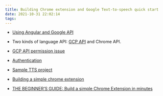 ```yaml
---
title: Building Chrome extension and Google Text-to-speech quick start
date: 2021-10-31 22:02:14
tags:
---
```


- [Using Angular and Google API](https://medium.com/@subodhgarg/how-to-build-chrome-extension-with-angularjs-googles-natural-language-api-370f9a4953e)

- Two kinds of language API: [GCP API](https://googleapis.dev/nodejs/text-to-speech/latest/index.html) and Chrome API.

- [GCP API permission issue](https://stackoverflow.com/questions/60714043/getting-error-while-enabling-the-google-cloud-build-api-for-my-projects)

- [Authentication](https://blog.johnnyreilly.com/2021/09/10/google-apis-authentication-with-typescript/)

- [Sample TTS project](https://github.com/ankuragrwl/google-tts)

- [Building a simple chrome extension
](https://medium.com/@aidobreen/building-a-simple-chrome-extension-1b8a0fca3ca6)

- [THE BEGINNER’S GUIDE: Build a simple Chrome Extension in minutes
](https://medium.com/@LindaVivah/the-beginner-s-guide-build-a-simple-chrome-extension-in-minutes-498308ea406a)